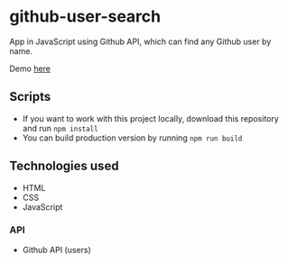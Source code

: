 # github-user-search

App in JavaScript using Github API, which can find any Github user by name.

Demo [here](https://ciri1987.github.io/github-user-search/)

## Scripts
  - If you want to work with this project locally, download this repository and run `npm install`
  - You can build production version by running `npm run build`

## Technologies used
  - HTML
  - CSS 
  - JavaScript

### API 
  - Github API (users)
  

